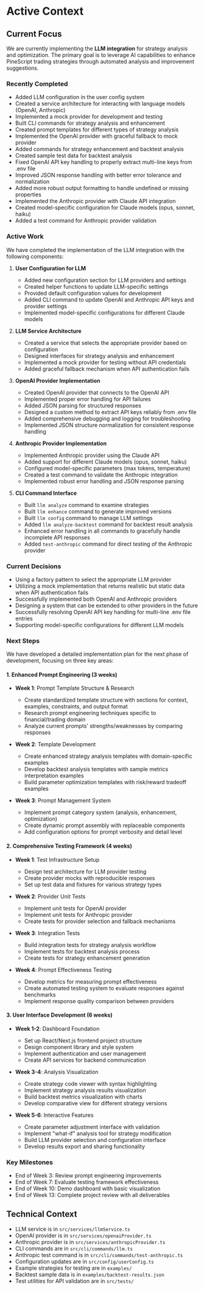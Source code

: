 # Active Context

## Current Focus

We are currently implementing the **LLM integration** for strategy analysis and optimization. The primary goal is to leverage AI capabilities to enhance PineScript trading strategies through automated analysis and improvement suggestions.

### Recently Completed

- Added LLM configuration in the user config system
- Created a service architecture for interacting with language models (OpenAI, Anthropic)
- Implemented a mock provider for development and testing
- Built CLI commands for strategy analysis and enhancement
- Created prompt templates for different types of strategy analysis
- Implemented the OpenAI provider with graceful fallback to mock provider
- Added commands for strategy enhancement and backtest analysis
- Created sample test data for backtest analysis
- Fixed OpenAI API key handling to properly extract multi-line keys from .env file
- Improved JSON response handling with better error tolerance and normalization
- Added more robust output formatting to handle undefined or missing properties
- Implemented the Anthropic provider with Claude API integration
- Created model-specific configuration for Claude models (opus, sonnet, haiku)
- Added a test command for Anthropic provider validation

### Active Work

We have completed the implementation of the LLM integration with the following components:

1. **User Configuration for LLM**
   - Added new configuration section for LLM providers and settings
   - Created helper functions to update LLM-specific settings
   - Provided default configuration values for development
   - Added CLI command to update OpenAI and Anthropic API keys and provider settings
   - Implemented model-specific configurations for different Claude models

2. **LLM Service Architecture**
   - Created a service that selects the appropriate provider based on configuration
   - Designed interfaces for strategy analysis and enhancement
   - Implemented a mock provider for testing without API credentials
   - Added graceful fallback mechanism when API authentication fails

3. **OpenAI Provider Implementation**
   - Created OpenAI provider that connects to the OpenAI API
   - Implemented proper error handling for API failures
   - Added JSON parsing for structured responses
   - Designed a custom method to extract API keys reliably from .env file
   - Added comprehensive debugging and logging for troubleshooting
   - Implemented JSON structure normalization for consistent response handling

4. **Anthropic Provider Implementation**
   - Implemented Anthropic provider using the Claude API
   - Added support for different Claude models (opus, sonnet, haiku)
   - Configured model-specific parameters (max tokens, temperature)
   - Created a test command to validate the Anthropic integration
   - Implemented robust error handling and JSON response parsing

5. **CLI Command Interface**
   - Built `llm analyze` command to examine strategies
   - Built `llm enhance` command to generate improved versions
   - Built `llm config` command to manage LLM settings
   - Added `llm analyze-backtest` command for backtest result analysis
   - Enhanced error handling in all commands to gracefully handle incomplete API responses
   - Added `test-anthropic` command for direct testing of the Anthropic provider

### Current Decisions

- Using a factory pattern to select the appropriate LLM provider
- Utilizing a mock implementation that returns realistic but static data when API authentication fails
- Successfully implemented both OpenAI and Anthropic providers
- Designing a system that can be extended to other providers in the future
- Successfully resolving OpenAI API key handling for multi-line .env file entries
- Supporting model-specific configurations for different LLM models

### Next Steps

We have developed a detailed implementation plan for the next phase of development, focusing on three key areas:

#### 1. Enhanced Prompt Engineering (3 weeks)
- **Week 1**: Prompt Template Structure & Research
  - Create standardized template structure with sections for context, examples, constraints, and output format
  - Research prompt engineering techniques specific to financial/trading domain
  - Analyze current prompts' strengths/weaknesses by comparing responses

- **Week 2**: Template Development
  - Create enhanced strategy analysis templates with domain-specific examples
  - Develop backtest analysis templates with sample metrics interpretation examples
  - Build parameter optimization templates with risk/reward tradeoff examples

- **Week 3**: Prompt Management System
  - Implement prompt category system (analysis, enhancement, optimization)
  - Create dynamic prompt assembly with replaceable components
  - Add configuration options for prompt verbosity and detail level

#### 2. Comprehensive Testing Framework (4 weeks)
- **Week 1**: Test Infrastructure Setup
  - Design test architecture for LLM provider testing
  - Create provider mocks with reproducible responses
  - Set up test data and fixtures for various strategy types

- **Week 2**: Provider Unit Tests
  - Implement unit tests for OpenAI provider
  - Implement unit tests for Anthropic provider
  - Create tests for provider selection and fallback mechanisms

- **Week 3**: Integration Tests
  - Build integration tests for strategy analysis workflow
  - Implement tests for backtest analysis process
  - Create tests for strategy enhancement generation

- **Week 4**: Prompt Effectiveness Testing
  - Develop metrics for measuring prompt effectiveness
  - Create automated testing system to evaluate responses against benchmarks
  - Implement response quality comparison between providers

#### 3. User Interface Development (6 weeks)
- **Week 1-2**: Dashboard Foundation
  - Set up React/Next.js frontend project structure
  - Design component library and style system
  - Implement authentication and user management
  - Create API services for backend communication

- **Week 3-4**: Analysis Visualization
  - Create strategy code viewer with syntax highlighting
  - Implement strategy analysis results visualization
  - Build backtest metrics visualization with charts
  - Develop comparative view for different strategy versions

- **Week 5-6**: Interactive Features
  - Create parameter adjustment interface with validation
  - Implement "what-if" analysis tool for strategy modification
  - Build LLM provider selection and configuration interface
  - Develop results export and sharing functionality

### Key Milestones
- End of Week 3: Review prompt engineering improvements
- End of Week 7: Evaluate testing framework effectiveness
- End of Week 10: Demo dashboard with basic visualization
- End of Week 13: Complete project review with all deliverables

## Technical Context

- LLM service is in `src/services/llmService.ts`
- OpenAI provider is in `src/services/openaiProvider.ts`
- Anthropic provider is in `src/services/anthropicProvider.ts`
- CLI commands are in `src/cli/commands/llm.ts`
- Anthropic test command is in `src/cli/commands/test-anthropic.ts`
- Configuration updates are in `src/config/userConfig.ts`
- Example strategies for testing are in `examples/`
- Backtest sample data is in `examples/backtest-results.json`
- Test utilities for API validation are in `src/tests/` 